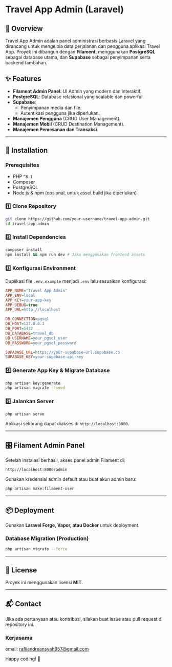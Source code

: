 # Travel App Admin (Laravel)

## 📌 Overview
Travel App Admin adalah panel administrasi berbasis Laravel yang dirancang untuk mengelola data perjalanan dan pengguna aplikasi Travel App. Proyek ini dibangun dengan **Filament**, menggunakan **PostgreSQL** sebagai database utama, dan **Supabase** sebagai penyimpanan serta backend tambahan.

## ✨ Features
- **Filament Admin Panel**: UI Admin yang modern dan interaktif.
- **PostgreSQL**: Database relasional yang scalable dan powerful.
- **Supabase**:
  - Penyimpanan media dan file.
  - Autentikasi pengguna jika diperlukan.
- **Manajemen Pengguna** (CRUD User Management).
- **Manajemen Mobil** (CRUD Destination Management).
- **Manajemen Pemesanan dan Transaksi**.

---

## 🚀 Installation
### Prerequisites
- PHP `^8.1`
- Composer
- PostgreSQL
- Node.js & npm (opsional, untuk asset build jika diperlukan)

### 1️⃣ Clone Repository
```bash
git clone https://github.com/your-username/travel-app-admin.git
cd travel-app-admin
```

### 2️⃣ Install Dependencies
```bash
composer install
npm install && npm run dev # Jika menggunakan frontend assets
```

### 3️⃣ Konfigurasi Environment
Duplikasi file `.env.example` menjadi `.env` lalu sesuaikan konfigurasi:

```ini
APP_NAME="Travel App Admin"
APP_ENV=local
APP_KEY=your-app-key
APP_DEBUG=true
APP_URL=http://localhost

DB_CONNECTION=pgsql
DB_HOST=127.0.0.1
DB_PORT=5432
DB_DATABASE=travel_db
DB_USERNAME=your_pgsql_user
DB_PASSWORD=your_pgsql_password

SUPABASE_URL=https://your-supabase-url.supabase.co
SUPABASE_KEY=your-supabase-api-key
```

### 4️⃣ Generate App Key & Migrate Database
```bash
php artisan key:generate
php artisan migrate --seed
```

### 5️⃣ Jalankan Server
```bash
php artisan serve
```
Aplikasi sekarang dapat diakses di `http://localhost:8000`.

---

## 🎛️ Filament Admin Panel
Setelah instalasi berhasil, akses panel admin Filament di:
```
http://localhost:8000/admin
```
Gunakan kredensial admin default atau buat akun admin baru:
```bash
php artisan make:filament-user
```

---

## 📦 Deployment
Gunakan **Laravel Forge, Vapor, atau Docker** untuk deployment.

### Database Migration (Production)
```bash
php artisan migrate --force
```

---

## 📜 License
Proyek ini menggunakan lisensi **MIT**.

---

## 📬 Contact
Jika ada pertanyaan atau kontribusi, silakan buat issue atau pull request di repository ini.

### Kerjasama
email: rafliandreansyah957@gmail.com

Happy coding! 🚀

